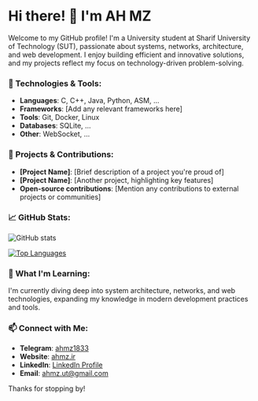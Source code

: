 # Hi there! 👋 I'm AH MZ

Welcome to my GitHub profile! I'm a University student at Sharif University of Technology (SUT), passionate about systems, networks, architecture, and web development. I enjoy building efficient and innovative solutions, and my projects reflect my focus on technology-driven problem-solving.

### 🔧 Technologies & Tools:
- **Languages**: C, C++, Java, Python, ASM, ...
- **Frameworks**: [Add any relevant frameworks here]
- **Tools**: Git, Docker, Linux
- **Databases**: SQLite, ...
- **Other**: WebSocket, ...

### 🚀 Projects & Contributions:
- **[Project Name]**: [Brief description of a project you're proud of]
- **[Project Name]**: [Another project, highlighting key features]
- **Open-source contributions**: [Mention any contributions to external projects or communities]

### 📈 GitHub Stats:

![GitHub stats](https://github-readme-stats.vercel.app/api?username=ahmz1833&show_icons=true&theme=radical)

[![Top Languages](https://github-readme-stats.vercel.app/api/top-langs/?username=ahmz1833&layout=compact&theme=radical)](https://github.com/your-username)

### 🌱 What I'm Learning:
I'm currently diving deep into system architecture, networks, and web technologies, expanding my knowledge in modern development practices and tools.

### 📫 Connect with Me:
- **Telegram**: [ahmz1833](https://t.me/ahmz1833)
- **Website**: [ahmz.ir](http://ahmz.ir)
- **LinkedIn**: [LinkedIn Profile](https://ir.linkedin.com/in/ahmz1833)
- **Email**: ahmz.ut@gmail.com

Thanks for stopping by!
